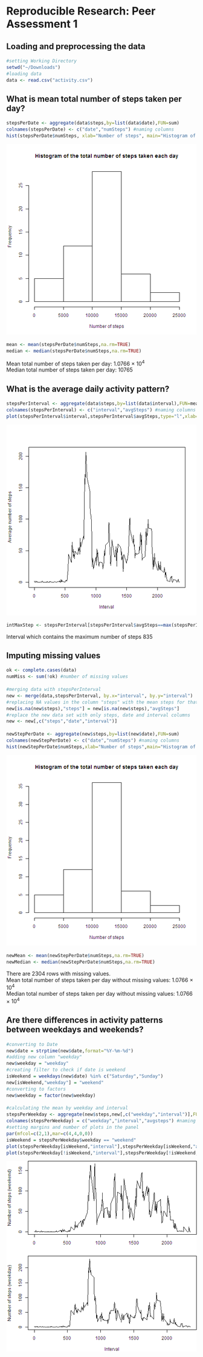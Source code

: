 # Reproducible Research: Peer Assessment 1


## Loading and preprocessing the data

```r
#setting Working Directory 
setwd("~/Downloads")
#loading data
data <- read.csv("activity.csv")
```


## What is mean total number of steps taken per day?

```r
stepsPerDate <- aggregate(data$steps,by=list(data$date),FUN=sum)
colnames(stepsPerDate) <- c("date","numSteps") #naming columns
hist(stepsPerDate$numSteps, xlab="Number of steps", main="Histogram of the total number of steps taken each day")
```

![plot of chunk unnamed-chunk-2](figure/unnamed-chunk-2.png) 

```r
mean <- mean(stepsPerDate$numSteps,na.rm=TRUE)
median <- median(stepsPerDate$numSteps,na.rm=TRUE)
```

Mean total number of steps taken per day: 1.0766 &times; 10<sup>4</sup>  
Median total number of steps taken per day: 10765

## What is the average daily activity pattern?

```r
stepsPerInterval <- aggregate(data$steps,by=list(data$interval),FUN=mean,na.rm=T)
colnames(stepsPerInterval) <- c("interval","avgSteps") #naming columns
plot(stepsPerInterval$interval,stepsPerInterval$avgSteps,type="l",xlab="Interval",ylab="Average number of steps")
```

![plot of chunk unnamed-chunk-3](figure/unnamed-chunk-3.png) 

```r
intMaxStep <- stepsPerInterval[stepsPerInterval$avgSteps==max(stepsPerInterval$avgSteps),"interval"]
```

Interval which contains the maximum number of steps 835

## Imputing missing values

```r
ok <- complete.cases(data)
numMiss <- sum(!ok) #number of missing values

#merging data with stepsPerInterval
new <- merge(data,stepsPerInterval, by.x="interval", by.y="interval")
#replacing NA values in the column "steps" with the mean steps for that interval
new[is.na(new$steps),"steps"] = new[is.na(new$steps),"avgSteps"]
#replace the new data set with only steps, date and interval columns
new <- new[,c("steps","date","interval")]

newStepPerDate <- aggregate(new$steps,by=list(new$date),FUN=sum)
colnames(newStepPerDate) <- c("date","numSteps") #naming columns
hist(newStepPerDate$numSteps,xlab="Number of steps",main="Histogram of the total number of steps taken each day")
```

![plot of chunk unnamed-chunk-4](figure/unnamed-chunk-4.png) 

```r
newMean <- mean(newStepPerDate$numSteps,na.rm=TRUE)
newMedian <- median(newStepPerDate$numSteps,na.rm=TRUE)
```


There are 2304 rows with missing values.  
Mean total number of steps taken per day without missing values: 1.0766 &times; 10<sup>4</sup>  
Median total number of steps taken per day without missing values: 1.0766 &times; 10<sup>4</sup>  

## Are there differences in activity patterns between weekdays and weekends?

```r
#converting to Date
new$date = strptime(new$date,format="%Y-%m-%d")
#adding new column "weekday"
new$weekday = "weekday"
#creating filter to check if date is weekend
isWeekend = weekdays(new$date) %in% c("Saturday","Sunday")
new[isWeekend,"weekday"] = "weekend"
#converting to factors
new$weekday = factor(new$weekday)

#calculating the mean by weekday and interval
stepsPerWeekday <- aggregate(new$steps,new[,c("weekday","interval")],FUN=mean)
colnames(stepsPerWeekday) = c("weekday","interval","avgsteps") #naming columns
#setting margins and number of plots in the panel
par(mfcol=c(2,1),mar=c(4,4,0,0))
isWeekend = stepsPerWeekday$weekday == "weekend"
plot(stepsPerWeekday[isWeekend,"interval"],stepsPerWeekday[isWeekend,"avgsteps"],type="l",xlab="",ylab="Number of steps (weekend)")
plot(stepsPerWeekday[!isWeekend,"interval"],stepsPerWeekday[!isWeekend,"avgsteps"],type="l",xlab="Interval",ylab="Number of steps (weekday)")
```

![plot of chunk unnamed-chunk-5](figure/unnamed-chunk-5.png) 
